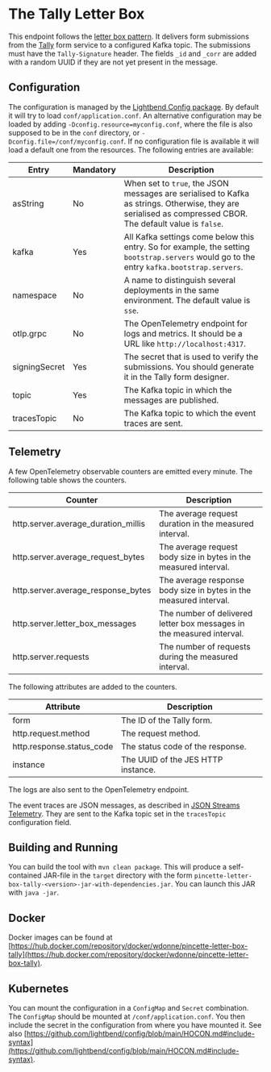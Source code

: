 # The Tally Letter Box

This endpoint follows the [letter box pattern](https://github.com/wdonne/pincette-letter-box). It delivers form submissions from the [Tally](https://tally.so) form service to a configured Kafka topic. The submissions must have the `Tally-Signature` header. The fields `_id` and `_corr` are added with a random UUID if they are not yet present in the message.

## Configuration

The configuration is managed by the [Lightbend Config package](https://github.com/lightbend/config). By default it will try to load `conf/application.conf`. An alternative configuration may be loaded by adding `-Dconfig.resource=myconfig.conf`, where the file is also supposed to be in the `conf` directory, or `-Dconfig.file=/conf/myconfig.conf`. If no configuration file is available it will load a default one from the resources. The following entries are available:

|Entry|Mandatory|Description|
|---|---|---|
|asString|No|When set to `true`, the JSON messages are serialised to Kafka as strings. Otherwise, they are serialised as compressed CBOR. The default value is `false`.|
|kafka|Yes|All Kafka settings come below this entry. So for example, the setting `bootstrap.servers` would go to the entry `kafka.bootstrap.servers`.|
|namespace|No|A name to distinguish several deployments in the same environment. The default value is `sse`.|
|otlp.grpc|No|The OpenTelemetry endpoint for logs and metrics. It should be a URL like `http://localhost:4317`.|
|signingSecret|Yes|The secret that is used to verify the submissions. You should generate it in the Tally form designer.|
|topic|Yes|The Kafka topic in which the messages are published.|
|tracesTopic|No|The Kafka topic to which the event traces are sent.|

## Telemetry

A few OpenTelemetry observable counters are emitted every minute. The following table shows the counters.

|Counter|Description|
|---|---|
|http.server.average_duration_millis|The average request duration in the measured interval.|
|http.server.average_request_bytes|The average request body size in bytes in the measured interval.|
|http.server.average_response_bytes|The average response body size in bytes in the measured interval.|
|http.server.letter_box_messages|The number of delivered letter box messages in the measured interval.|
|http.server.requests|The number of requests during the measured interval.|

The following attributes are added to the counters.

|Attribute|Description|
|---|---|
|form|The ID of the Tally form.|
|http.request.method|The request method.|
|http.response.status_code|The status code of the response.|
|instance|The UUID of the JES HTTP instance.|

The logs are also sent to the OpenTelemetry endpoint.

The event traces are JSON messages, as described in [JSON Streams Telemetry](https://jsonstreams.io/docs/logging.html). They are sent to the Kafka topic set in the `tracesTopic` configuration field.

## Building and Running

You can build the tool with `mvn clean package`. This will produce a self-contained JAR-file in the `target` directory with the form `pincette-letter-box-tally-<version>-jar-with-dependencies.jar`. You can launch this JAR with `java -jar`.

## Docker

Docker images can be found at [https://hub.docker.com/repository/docker/wdonne/pincette-letter-box-tally](https://hub.docker.com/repository/docker/wdonne/pincette-letter-box-tally).

## Kubernetes

You can mount the configuration in a `ConfigMap` and `Secret` combination. The `ConfigMap` should be mounted at `/conf/application.conf`. You then include the secret in the configuration from where you have mounted it. See also [https://github.com/lightbend/config/blob/main/HOCON.md#include-syntax](https://github.com/lightbend/config/blob/main/HOCON.md#include-syntax).